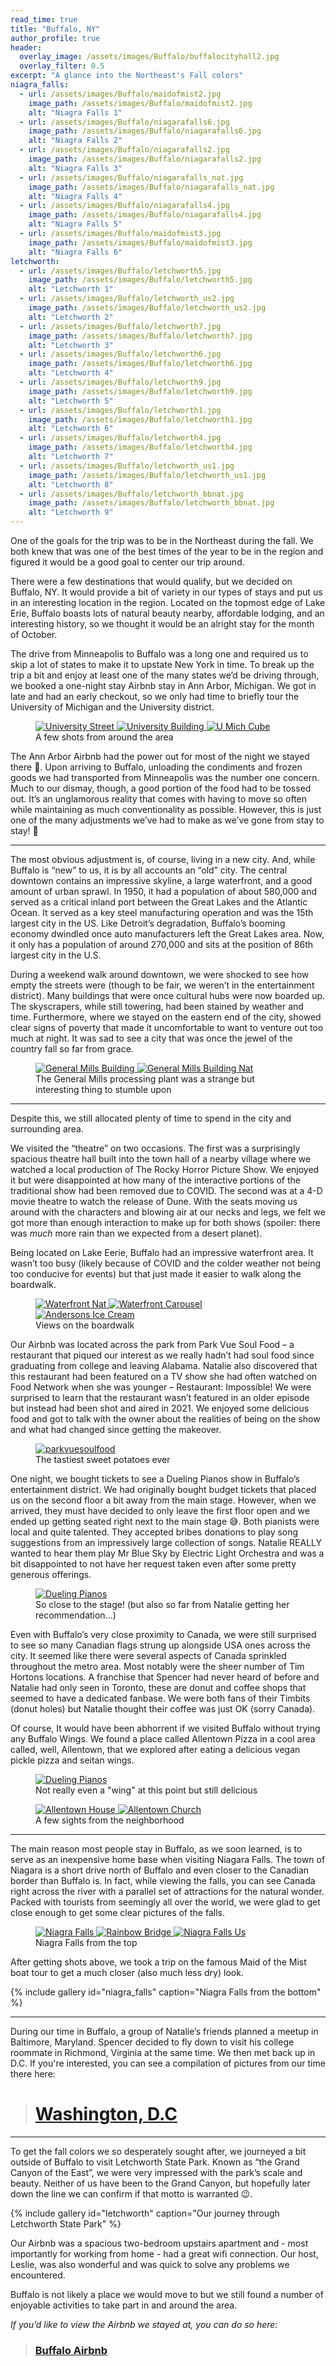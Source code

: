 ```yaml
---
read_time: true
title: "Buffalo, NY"
author_profile: true
header:
  overlay_image: /assets/images/Buffalo/buffalocityhall2.jpg
  overlay_filter: 0.5
excerpt: "A glance into the Northeast's Fall colors"
niagra_falls:
  - url: /assets/images/Buffalo/maidofmist2.jpg
    image_path: /assets/images/Buffalo/maidofmist2.jpg
    alt: "Niagra Falls 1"
  - url: /assets/images/Buffalo/niagarafalls6.jpg
    image_path: /assets/images/Buffalo/niagarafalls6.jpg
    alt: "Niagra Falls 2"
  - url: /assets/images/Buffalo/niagarafalls2.jpg
    image_path: /assets/images/Buffalo/niagarafalls2.jpg
    alt: "Niagra Falls 3"
  - url: /assets/images/Buffalo/niagarafalls_nat.jpg
    image_path: /assets/images/Buffalo/niagarafalls_nat.jpg
    alt: "Niagra Falls 4"
  - url: /assets/images/Buffalo/niagarafalls4.jpg
    image_path: /assets/images/Buffalo/niagarafalls4.jpg
    alt: "Niagra Falls 5"
  - url: /assets/images/Buffalo/maidofmist3.jpg
    image_path: /assets/images/Buffalo/maidofmist3.jpg
    alt: "Niagra Falls 6"
letchworth:
  - url: /assets/images/Buffalo/letchworth5.jpg
    image_path: /assets/images/Buffalo/letchworth5.jpg
    alt: "Letchworth 1"
  - url: /assets/images/Buffalo/letchworth_us2.jpg
    image_path: /assets/images/Buffalo/letchworth_us2.jpg
    alt: "Letchworth 2"
  - url: /assets/images/Buffalo/letchworth7.jpg
    image_path: /assets/images/Buffalo/letchworth7.jpg
    alt: "Letchworth 3"
  - url: /assets/images/Buffalo/letchworth6.jpg
    image_path: /assets/images/Buffalo/letchworth6.jpg
    alt: "Letchworth 4"
  - url: /assets/images/Buffalo/letchworth9.jpg
    image_path: /assets/images/Buffalo/letchworth9.jpg
    alt: "Letchworth 5"
  - url: /assets/images/Buffalo/letchworth1.jpg
    image_path: /assets/images/Buffalo/letchworth1.jpg
    alt: "Letchworth 6"
  - url: /assets/images/Buffalo/letchworth4.jpg
    image_path: /assets/images/Buffalo/letchworth4.jpg
    alt: "Letchworth 7"
  - url: /assets/images/Buffalo/letchworth_us1.jpg
    image_path: /assets/images/Buffalo/letchworth_us1.jpg
    alt: "Letchworth 8"
  - url: /assets/images/Buffalo/letchworth_bbnat.jpg
    image_path: /assets/images/Buffalo/letchworth_bbnat.jpg
    alt: "Letchworth 9"
---
```


One of the goals for the trip was to be in the Northeast during the fall. We both knew that was one of the best times of the year to be in the region and figured it would be a good goal to center our trip around.
 
There were a few destinations that would qualify, but we decided on Buffalo, NY. It would provide a bit of variety in our types of stays and put us in an interesting location in the region. Located on the topmost edge of Lake Erie, Buffalo boasts lots of natural beauty nearby, affordable lodging, and an interesting history, so we thought it would be an alright stay for the month of October.
 
The drive from Minneapolis to Buffalo was a long one and required us to skip a lot of states to make it to upstate New York in time.  To break up the trip a bit and enjoy at least one of the many states we’d be driving through, we booked a one-night stay Airbnb stay in Ann Arbor, Michigan. We got in late and had an early checkout, so we only had time to briefly tour the University of Michigan and the University district.
 
<figure class="third">
    <a href="/assets/images/Buffalo/annarbor.jpg" collection="annarbor">
        <img src="/assets/images/Buffalo/annarbor.jpg" alt="University Street" class="post-img">
    </a>
    <a href="/assets/images/Buffalo/annarbor2.jpg" collection="annarbor">
        <img src="/assets/images/Buffalo/annarbor2.jpg" alt="University Building" class="post-img">
    </a>
    <a href="/assets/images/Buffalo/umichcube2.jpg" collection="annarbor">
        <img src="/assets/images/Buffalo/umichcube2.jpg" alt="U Mich Cube" class="post-img">
    </a>
    <figcaption class="fig-caption">A few shots from around the area</figcaption>
</figure> 
 
 
The Ann Arbor Airbnb had the power out for most of the night we stayed there 😬. Upon arriving to Buffalo, unloading the condiments and frozen goods we had transported from Minneapolis was the number one concern. Much to our dismay, though, a good portion of the food had to be tossed out. It’s an unglamorous reality that comes with having to move so often while maintaining as much conventionality as possible. However, this is just one of the many adjustments we’ve had to make as we’ve gone from stay to stay! 🙂
 
***
 
The most obvious adjustment is, of course, living in a new city. And, while Buffalo is “new” to us, it is by all accounts an “old” city. The central downtown contains an impressive skyline, a large waterfront, and a good amount of urban sprawl. In 1950, it had a population of about 580,000 and served as a critical inland port between the Great Lakes and the Atlantic Ocean. It served as a key steel manufacturing operation and was the 15th largest city in the US. Like Detroit’s degradation, Buffalo’s booming economy dwindled once auto manufacturers left the Great Lakes area. Now, it only has a population of around 270,000 and sits at the position of 86th largest city in the U.S.
 
During a weekend walk around downtown, we were shocked to see how empty the streets were (though to be fair, we weren’t in the entertainment district). Many buildings that were once cultural hubs were now boarded up. The skyscrapers, while still towering, had been stained by weather and time. Furthermore, where we stayed on the eastern end of the city, showed clear signs of poverty that made it uncomfortable to want to venture out too much at night. It was sad to see a city that was once the jewel of the country fall so far from grace.

<figure class="half">
    <a href="/assets/images/Buffalo/generalmills.jpg" collection="generalmills">
        <img src="/assets/images/Buffalo/generalmills.jpg" alt="General Mills Building" class="post-img">
    </a>
    <a href="/assets/images/Buffalo/generalmills_nat.jpg" collection="generalmills">
        <img src="/assets/images/Buffalo/generalmills_nat.jpg" alt="General Mills Building Nat" class="post-img">
    </a>
    <figcaption class="fig-caption">The General Mills processing plant was a strange but interesting thing to stumble upon</figcaption>
</figure> 
 
***
 
Despite this, we still allocated plenty of time to spend in the city and surrounding area.
 
We visited the “theatre” on two occasions. The first was a surprisingly spacious theatre hall built into the town hall of a nearby village where we watched a local production of The Rocky Horror Picture Show. We enjoyed it but were disappointed at how many of the interactive portions of the traditional show had been removed due to COVID. The second was at a 4-D movie theatre to watch the release of Dune. With the seats moving us around with the characters and blowing air at our necks and legs, we felt we got more than enough interaction to make up for both shows (spoiler: there was *much* more rain than we expected from a desert planet).
 
Being located on Lake Eerie, Buffalo had an impressive waterfront area. It wasn’t too busy (likely because of COVID and the colder weather not being too conducive for events) but that just made it easier to walk along the boardwalk.
 
<figure class="third">
    <a href="/assets/images/Buffalo/buffalowaterfront_nat.jpg" collection="waterfront">
        <img src="/assets/images/Buffalo/buffalowaterfront_nat.jpg" alt="Waterfront Nat" class="post-img">
    </a>
    <a href="/assets/images/Buffalo/buffalo_carousel.jpg" collection="waterfront">
        <img src="/assets/images/Buffalo/buffalo_carousel.jpg" alt="Waterfront Carousel" class="post-img">
    </a>
        <a href="/assets/images/Buffalo/andersonsicecream.jpg" collection="waterfront">
        <img src="/assets/images/Buffalo/andersonsicecream.jpg" alt="Andersons Ice Cream" class="post-img">
    </a>
    <figcaption class="fig-caption">Views on the boardwalk</figcaption>
</figure> 
 
Our Airbnb was located across the park from Park Vue Soul Food – a restaurant that piqued our interest as we really hadn’t had soul food since graduating from college and leaving Alabama. Natalie also discovered that this restaurant had been featured on a TV show she had often watched on Food Network when she was younger – Restaurant: Impossible! We were surprised to learn that the restaurant wasn’t featured in an older episode but instead had been shot and aired in 2021. We enjoyed some delicious food and got to talk with the owner about the realities of being on the show and what had changed since getting the makeover. 
 
<figure class="one">
    <a href="/assets/images/Buffalo/parkvuesoulfood.jpg" collection="parkvuesoulfood">
        <img src="/assets/images/Buffalo/parkvuesoulfood.jpg" alt="parkvuesoulfood" class="post-img">
    </a>
    <figcaption class="fig-caption">The tastiest sweet potatoes ever</figcaption>
</figure> 
 
One night, we bought tickets to see a Dueling Pianos show in Buffalo’s entertainment district. We had originally bought budget tickets that placed us on the second floor a bit away from the main stage. However, when we arrived, they must have decided to only leave the first floor open and we ended up getting seated right next to the main stage 😅. Both pianists were local and quite talented. They accepted bribes donations to play song suggestions from an impressively large collection of songs. Natalie REALLY wanted to hear them play Mr Blue Sky by Electric Light Orchestra and was a bit disappointed to not have her request taken even after some pretty generous offerings.
 
<figure class="one">
    <a href="/assets/images/Buffalo/duelingpianos.jpg" collection="duelingpianos">
        <img src="/assets/images/Buffalo/duelingpianos.jpg" alt="Dueling Pianos" class="post-img">
    </a>
    <figcaption class="fig-caption">So close to the stage! (but also so far from Natalie getting her recommendation...)</figcaption>
</figure> 
 
Even with Buffalo’s very close proximity to Canada, we were still surprised to see so many Canadian flags strung up alongside USA ones across the city. It seemed like there were several aspects of Canada sprinkled throughout the metro area. Most notably were the sheer number of Tim Hortons locations. A franchise that Spencer had never heard of before and Natalie had only seen in Toronto, these are donut and coffee shops that seemed to have a dedicated fanbase. We were both fans of their Timbits (donut holes) but Natalie thought their coffee was just OK (sorry Canada).
 
Of course, It would have been abhorrent if we visited Buffalo without trying any Buffalo Wings. We found a place called Allentown Pizza in a cool area called, well, Allentown, that we explored after eating a delicious vegan pickle pizza and seitan wings.
 
<figure class="one">
    <a href="/assets/images/Buffalo/seitanwings.jpg" collection="duelingpianos">
        <img src="/assets/images/Buffalo/seitanwings.jpg" alt="Dueling Pianos" class="post-img">
    </a>
    <figcaption class="fig-caption">Not really even a "wing" at this point but still delicious</figcaption>
</figure>
 
<figure class="half">
    <a href="/assets/images/Buffalo/allentownhouse.jpg" collection="allentown">
        <img src="/assets/images/Buffalo/allentownhouse.jpg" alt="Allentown House" class="post-img">
    </a>
    <a href="/assets/images/Buffalo/allentownchurch.jpg" collection="allentown">
        <img src="/assets/images/Buffalo/allentownchurch.jpg" alt="Allentown Church" class="post-img">
    </a>
    <figcaption class="fig-caption">A few sights from the neighborhood</figcaption>
</figure> 
 
***
 
The main reason most people stay in Buffalo, as we soon learned, is to serve as an inexpensive home base when visiting Niagara Falls. The town of Niagara is a short drive north of Buffalo and even closer to the Canadian border than Buffalo is. In fact, while viewing the falls, you can see Canada right across the river with a parallel set of attractions for the natural wonder. Packed with tourists from seemingly all over the world, we were glad to get close enough to get some clear pictures of the falls.
 
<figure class="third">
    <a href="/assets/images/Buffalo/niagarafalls1.jpg" collection="niagra_top">
        <img src="/assets/images/Buffalo/niagarafalls1.jpg" alt="Niagra Falls" class="post-img">
    </a>
    <a href="/assets/images/Buffalo/rainbowbridge1.jpg" collection="niagra_top">
        <img src="/assets/images/Buffalo/rainbowbridge1.jpg" alt="Rainbow Bridge" class="post-img">
    </a>
        <a href="/assets/images/Buffalo/niagarafalls_us3.jpg" collection="niagra_top">
        <img src="/assets/images/Buffalo/niagarafalls_us3.jpg" alt="Niagra Falls Us" class="post-img">
    </a>
    <figcaption class="fig-caption">Niagra Falls from the top</figcaption>
</figure>
 
After getting shots above, we took a trip on the famous Maid of the Mist boat tour to get a much closer (also much less dry) look.

{% include gallery id="niagra_falls" caption="Niagra Falls from the bottom" %}
 
***
 
During our time in Buffalo, a group of Natalie’s friends planned a meetup in Baltimore, Maryland. Spencer decided to fly down to visit his college roommate in Richmond, Virginia at the same time. We then met back up in D.C. If you're interested, you can see a compilation of pictures from our time there here:
 
> # [Washington, D.C](/washington-dc/)
 
***
 
To get the fall colors we so desperately sought after, we journeyed a bit outside of Buffalo to visit Letchworth State Park. Known as “the Grand Canyon of the East”, we were very impressed with the park’s scale and beauty. Neither of us have been to the Grand Canyon, but hopefully later down the line we can confirm if that motto is warranted 😉.
 
{% include gallery id="letchworth" caption="Our journey through Letchworth State Park" %}
 
Our Airbnb was a spacious two-bedroom upstairs apartment and - most importantly for working from home - had a great wifi connection. Our host, Leslie, was also wonderful and was quick to solve any problems we encountered.

Buffalo is not likely a place we would move to but we still found a number of enjoyable activities to take part in and around the area. 

*If you’d like to view the Airbnb we stayed at, you can do so here:*

> ### [Buffalo Airbnb](https://www.airbnb.com/rooms/38432662)